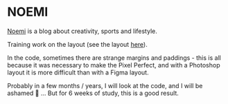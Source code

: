# NOEMI 
[Noemi](https://olgaits.github.io/NOEMI/) is a blog about creativity, sports and lifestyle.

Training work on the layout (see the layout [here](https://github.com/netology-code/html-2-diploma/blob/master/sources/NOEMI_Modern_ru.jpg)).


In the code, sometimes there are strange margins and paddings - this is all because it was necessary to make the Pixel Perfect, and with a Photoshop layout it is more difficult than with a Figma layout.


Probably in a few months / years, I will look at the code, and I will be ashamed 🤦 ... But for 6 weeks of study, this is a good result.

